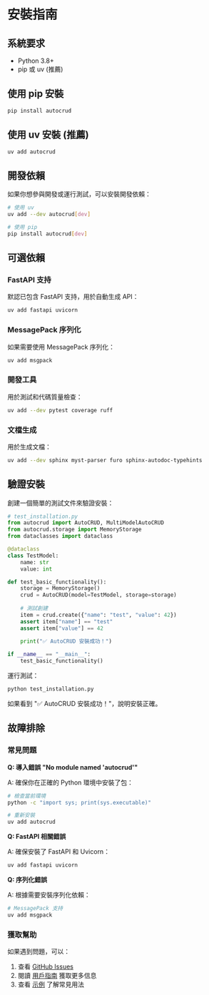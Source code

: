 # 安裝指南

## 系統要求

- Python 3.8+
- pip 或 uv (推薦)

## 使用 pip 安裝

```bash
pip install autocrud
```

## 使用 uv 安裝 (推薦)

```bash
uv add autocrud
```

## 開發依賴

如果你想參與開發或運行測試，可以安裝開發依賴：

```bash
# 使用 uv
uv add --dev autocrud[dev]

# 使用 pip
pip install autocrud[dev]
```

## 可選依賴

### FastAPI 支持

默認已包含 FastAPI 支持，用於自動生成 API：

```bash
uv add fastapi uvicorn
```

### MessagePack 序列化

如果需要使用 MessagePack 序列化：

```bash
uv add msgpack
```

### 開發工具

用於測試和代碼質量檢查：

```bash
uv add --dev pytest coverage ruff
```

### 文檔生成

用於生成文檔：

```bash
uv add --dev sphinx myst-parser furo sphinx-autodoc-typehints
```

## 驗證安裝

創建一個簡單的測試文件來驗證安裝：

```python
# test_installation.py
from autocrud import AutoCRUD, MultiModelAutoCRUD
from autocrud.storage import MemoryStorage
from dataclasses import dataclass

@dataclass
class TestModel:
    name: str
    value: int

def test_basic_functionality():
    storage = MemoryStorage()
    crud = AutoCRUD(model=TestModel, storage=storage)
    
    # 測試創建
    item = crud.create({"name": "test", "value": 42})
    assert item["name"] == "test"
    assert item["value"] == 42
    
    print("✅ AutoCRUD 安裝成功！")

if __name__ == "__main__":
    test_basic_functionality()
```

運行測試：

```bash
python test_installation.py
```

如果看到 "✅ AutoCRUD 安裝成功！"，說明安裝正確。

## 故障排除

### 常見問題

**Q: 導入錯誤 "No module named 'autocrud'"**

A: 確保你在正確的 Python 環境中安裝了包：

```bash
# 檢查當前環境
python -c "import sys; print(sys.executable)"

# 重新安裝
uv add autocrud
```

**Q: FastAPI 相關錯誤**

A: 確保安裝了 FastAPI 和 Uvicorn：

```bash
uv add fastapi uvicorn
```

**Q: 序列化錯誤**

A: 根據需要安裝序列化依賴：

```bash
# MessagePack 支持
uv add msgpack
```

### 獲取幫助

如果遇到問題，可以：

1. 查看 [GitHub Issues](https://github.com/your-repo/autocrud/issues)
2. 閱讀 [用戶指南](user_guide.md) 獲取更多信息
3. 查看 [示例](examples.md) 了解常見用法
